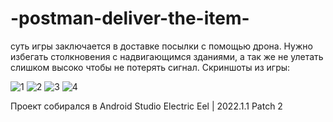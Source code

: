# -postman-deliver-the-item-
суть игры заключается в доставке посылки с помощью дрона. Нужно избегать столкновения с надвигающимся зданиями, а так же не улетать слишком высоко чтобы не потерять сигнал.
Скриншоты из игры:

![1](https://github.com/user-attachments/assets/5dc2bd6a-8c9a-4627-9899-c2248360a37a)
![2](https://github.com/user-attachments/assets/197dc82e-7c30-4006-801f-50e030be0d82)
![3](https://github.com/user-attachments/assets/4acbe5d0-a15b-4d8d-aacf-cdc213946001)
![4](https://github.com/user-attachments/assets/12ade6aa-5003-432f-954b-87025be40b44)


Проект собирался в Android Studio Electric Eel | 2022.1.1 Patch 2
